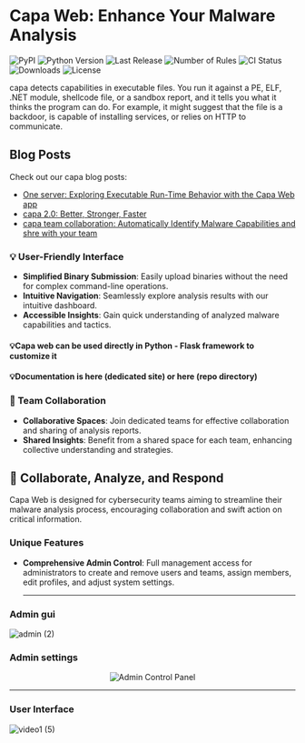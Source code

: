 # Capa Web: Enhance Your Malware Analysis

![PyPI](https://img.shields.io/pypi/v/capa)
![Python Version](https://img.shields.io/badge/python-3.6+-blue.svg)
![Last Release](https://img.shields.io/github/release-date/yourusername/capa)
![Number of Rules](https://img.shields.io/badge/rules-1000+-brightgreen)
![CI Status](https://github.com/yourusername/capa/actions/workflows/ci.yml/badge.svg)
![Downloads](https://img.shields.io/github/downloads/yourusername/capa/total.svg)
![License](https://img.shields.io/github/license/yourusername/capa)

capa detects capabilities in executable files. You run it against a PE, ELF, .NET module, shellcode file, or a sandbox report, and it tells you what it thinks the program can do. For example, it might suggest that the file is a backdoor, is capable of installing services, or relies on HTTP to communicate.

## Blog Posts
Check out our capa blog posts:
- [One server: Exploring Executable Run-Time Behavior with the Capa Web app](#)
- [capa 2.0: Better, Stronger, Faster](#)
- [capa team collaboration: Automatically Identify Malware Capabilities and shre with your team](#)

### 💡 User-Friendly Interface

- **Simplified Binary Submission**: Easily upload binaries without the need for complex command-line operations.
- **Intuitive Navigation**: Seamlessly explore analysis results with our intuitive dashboard.
- **Accessible Insights**: Gain quick understanding of analyzed malware capabilities and tactics.

#### 💡Capa web can be used directly in Python - Flask framework to customize it

#### 💡Documentation is here (dedicated site) or here (repo directory)

### 👥 Team Collaboration

- **Collaborative Spaces**: Join dedicated teams for effective collaboration and sharing of analysis reports.
- **Shared Insights**: Benefit from a shared space for each team, enhancing collective understanding and strategies.

## 🚀 Collaborate, Analyze, and Respond

Capa Web is designed for cybersecurity teams aiming to streamline their malware analysis process, encouraging collaboration and swift action on critical information. 

### Unique Features

- **Comprehensive Admin Control**: Full management access for administrators to create and remove users and teams, assign members, edit profiles, and adjust system settings.

  ----------------------------------------------------------------------------------------------------------------------------------------

### Admin gui

![admin (2)](https://github.com/andreisss/Capa-web/assets/10872139/d4a2084e-7714-462d-9db5-3f42f8b22923)


### Admin settings


<p align="center">
  <img src="https://github.com/andreisss/Capa-web/assets/10872139/cdf9608a-a7c9-4ceb-8a53-a278b16da041" alt="Admin Control Panel" />
</p>

-------------------------------------------------------------------------------------------------------------------------------------------

### User Interface

![video1 (5)](https://github.com/andreisss/Capa-web/assets/10872139/6eadfd08-3687-4f54-8469-3fa19080e399)
